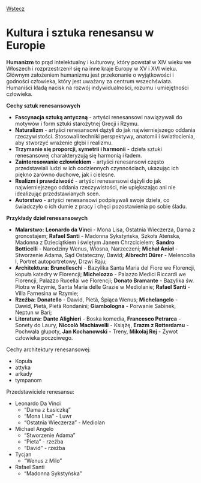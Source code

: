 [Wstecz](../historia.md)

# Kultura i sztuka renesansu w Europie

**Humanizm** to prąd intelektualny i kulturowy, który powstał w XIV wieku we Włoszech i rozprzestrzenił się na inne kraje Europy w XV i XVI wieku. Głównym założeniem humanizmu jest przekonanie o wyjątkowości i godności człowieka, który jest uważany za centrum wszechświata. Humaniści kładą nacisk na rozwój indywidualności, rozumu i umiejętności człowieka.

**Cechy sztuk renesansowych**

-   **Fascynacja sztuką antyczną** - artyści renesansowi nawiązywali do motywów i form sztuki starożytnej Grecji i Rzymu.
-   **Naturalizm** - artyści renesansowi dążyli do jak najwierniejszego oddania rzeczywistości. Stosowali techniki perspektywy, anatomii i światłocienia, aby stworzyć wrażenie głębi i realizmu.
-   **Trzymanie się proporcji, symetrii i harmonii** - dzieła sztuki renesansowej charakteryzują się harmonią i ładem.
-   **Zainteresowanie człowiekiem** - artyści renesansowi często przedstawiali ludzi w ich codziennych czynnościach, ukazując ich piękno zarówno duchowe, jak i cielesne.
-   **Realizm i prawdziwość** - artyści renesansowi dążyli do jak najwierniejszego oddania rzeczywistości, nie upiększając ani nie idealizując przedstawianych scen.
-   **Autorstwo** - artyści renesansowi podpisywali swoje dzieła, co świadczyło o ich dumie z pracy i chęci pozostawienia po sobie śladu.

**Przykłady dzieł renesansowych**

-   **Malarstwo:** **Leonardo da Vinci** - Mona Lisa, Ostatnia Wieczerza, Dama z gronostajem; **Rafael Santi** - Madonna Sykstyńska, Szkoła Ateńska, Madonna z Dzieciątkiem i świętym Janem Chrzcicielem; **Sandro Botticelli** - Narodziny Wenus, Wiosna, Narzeczeni; **Michał Anioł** - Stworzenie Adama, Sąd Ostateczny, Dawid; **Albrecht Dürer** - Melencolia I, Portret autoportretowy, Drzwi Raju;
-   **Architektura:** **Brunelleschi** - Bazylika Santa Maria del Fiore we Florencji, kopuła katedry w Florencji; **Michelozzo** - Palazzo Medici Riccardi we Florencji, Palazzo Rucellai we Florencji; **Donato Bramante** - Bazylika św. Piotra w Rzymie, Santa Maria delle Grazie w Mediolanie; **Rafael Santi** - Villa Farnesina w Rzymie;
-   **Rzeźba:** **Donatello** - Dawid, Pietà, Śpiąca Wenus; **Michelangelo** - Dawid, Pietà, Pietà Rondanini; **Giambologna** - Porwanie Sabinek, Neptun w Bari;
-   **Literatura:** **Dante Alighieri** - Boska komedia, **Francesco Petrarca** - Sonety do Laury, **Niccolò Machiavelli** - Książę, **Erazm z Rotterdamu** - Pochwała głupoty, **Jan Kochanowski** - Treny, **Mikołaj Rej** - Żywot człowieka poczciwego.

Cechy architektury renesansowej:

-   Kopuła
-   attyka
-   arkady
-   tympanom

Przedstawiciele renesansu:

-   Leonardo Da Vinci
    -   “Dama z Łasiczką”
    -   “Mona Lisa” - Luwr
    -   “Ostatnia Wieczerza” - Mediolan
-   Michael Angelo
    -   “Stworzenie Adama”
    -   “Pieta” - rzeźba
    -   “David” - rzeźba
-   Tycjan
    -   “Wenus z Milo”
-   Rafael Santi
    -   “Madonna Sykstyńska”
